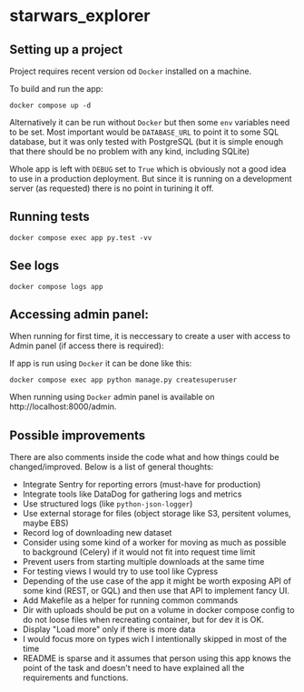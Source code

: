# starwars_explorer

## Setting up a project

Project requires recent version od `Docker` installed on a machine.

To build and run the app:

```
docker compose up -d
```

Alternatively it can be run without `Docker` but then some `env` variables need to be set.
Most important would be `DATABASE_URL` to point it to some SQL database, but it was only tested
with PostgreSQL (but it is simple enough that there should be no problem with any kind, including SQLite)

Whole app is left with `DEBUG` set to `True` which is obviously not a good idea to use in a production deployment.
But since it is running on a development server (as requested) there is no point in turining it off.


## Running tests

```
docker compose exec app py.test -vv
```


## See logs


```
docker compose logs app
```


## Accessing admin panel:

When running for first time, it is neccessary to create a user with access to Admin panel (if access there is required):

If app is run using `Docker` it can be done like this:

```
docker compose exec app python manage.py createsuperuser
```

When running using `Docker` admin panel is available on http://localhost:8000/admin.


## Possible improvements

There are also comments inside the code what and how things could be changed/improved. Below is a list of general thoughts:

 * Integrate Sentry for reporting errors (must-have for production)
 * Integrate tools like DataDog for gathering logs and metrics
 * Use structured logs (like `python-json-logger`)
 * Use external storage for files (object storage like S3, persitent volumes, maybe EBS)
 * Record log of downloading new dataset
 * Consider using some kind of a worker for moving as much as possible to background (Celery) if it would not fit into request time limit
 * Prevent users from starting multiple downloads at the same time
 * For testing views I would try to use tool like Cypress
 * Depending of the use case of the app it might be worth exposing API of some kind (REST, or GQL) and then use that API to implement fancy UI.
 * Add Makefile as a helper for running common commands
 * Dir with uploads should be put on a volume in docker compose config to do not loose files when recreating container, but for dev it is OK.
 * Display "Load more" only if there is more data
 * I would focus more on types wich I intentionally skipped in most of the time
 * README is sparse and it assumes that person using this app knows the point of the task and doesn't need to have explained all the requirements and functions.
